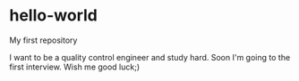 # hello-world
My first repository

I want to be a quality control engineer and study hard. 
Soon I'm going to the first interview. Wish me good luck;)
